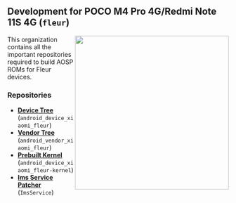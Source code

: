 ## Development for POCO M4 Pro 4G/Redmi Note 11S 4G (`fleur`)
<img align="right" width="350" height="350" src="https://fdn2.gsmarena.com/vv/pics/xiaomi/xiaomi-poco-m4-pro-1.jpg">

This organization contains all the important repositories required to build AOSP ROMs for Fleur devices.

### Repositories
* [**Device Tree**](https://github.com/whoisgabutuniverseshit/android_device_xiaomi_fleur) (`android_device_xiaomi_fleur`)
* [**Vendor Tree**](https://github.com/whoisgabutuniverseshit/android_vendor_xiaomi_fleur) (`android_vendor_xiaomi_fleur`)
* [**Prebuilt Kernel**](https://github.com/whoisgabutuniverseshit/android_device_xiaomi_fleur-kernel) (`android_device_xiaomi_fleur-kernel`)
* [**Ims Service Patcher**](https://github.com/whoisgabutuniverseshit/ImsService) (`ImsService`)
